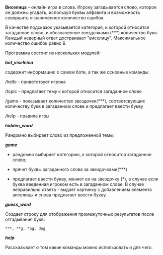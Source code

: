 **Виселица**  – онлайн игра в слова. Игроку загадывается слово, которое он должны угадать, используя буквы алфавита и возможность совершить ограниченное количество ошибок. 

В качестве подсказок указывается категория, к которой относится загаданное слово, и обозначенное звездочками (***) количество букв. Каждый неверный ответ достраивает "виселицу". Максимальное количество ошибок равно 9.

Программа состоит из нескольких модулей: 

***bot_viselnica***

содержит информацию о самом боте, а так же основные команды:

/hello - приветствует игрока

/topic - предлагает тему к которой относится загаданное слово

/game - показывает количество звездочек(***), соответсвующих количеству букв в загаданном слове и предлагает ввести букву

/help - правила игры

***hidden_word***

Рандомно выбирает слово из предложенной темы;

***game***

- рандомно выбирает категорию, к которой относится загаданное слово;

- прячет буквы загаданного слова за звездочками(***)

- предлагает ввести букву,  меняет ее на звездочку (*), в случае если буква введенная игроком есть в загаданном слове. В случае неправильно ответа - выдает картинку с добавлением элемента виселицы и снова предлагает ввести букву.

***guess_word***

Создает строку для отображения промежуточных результатов после отгадывания букв:

    ***, **g, *og, dog

***help***

Рассказывает о том какие команды можно использовать и для чего.
